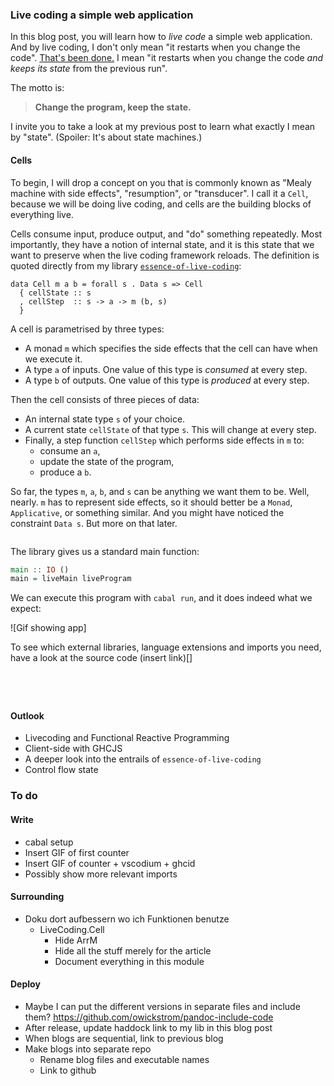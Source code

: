 <!---
```haskell
-- essence-of-live-coding
import LiveCoding

-- essence-of-live-coding-warp
import LiveCoding.Warp

-- manuelbaerenz-de-blog
import Version0
```
-->


### Live coding a simple web application

In this blog post,
you will learn how to _live code_ a simple web application.
And by live coding, I don't only mean "it restarts when you change the code".
[That's been done.](https://binarin.ru/post/auto-reload-threepenny-gui/)
I mean "it restarts when you change the code _and keeps its state_ from the previous run".

The motto is:

> __Change the program, keep the state.__

I invite you to take a look at my previous post to learn what exactly I mean by "state".
(Spoiler: It's about state machines.)

#### Cells

To begin, I will drop a concept on you that is commonly known as "Mealy machine with side effects", "resumption", or "transducer".
I call it a `Cell`, because we will be doing live coding,
and cells are the building blocks of everything live.

Cells consume input, produce output, and "do" something repeatedly.
Most importantly, they have a notion of internal state,
and it is this state that we want to preserve when the live coding framework reloads.
The definition is quoted directly from my library [`essence-of-live-coding`](https://hackage.haskell.org/package/essence-of-live-coding-0.2.4/docs/LiveCoding-Cell.html#t:Cell):

```{.haskell .ignore}
data Cell m a b = forall s . Data s => Cell
  { cellState :: s
  , cellStep  :: s -> a -> m (b, s)
  }
```

A cell is parametrised by three types:

* A monad `m` which specifies the side effects that the cell can have when we execute it.
* A type `a` of inputs. One value of this type is _consumed_ at every step.
* A type `b` of outputs. One value of this type is _produced_ at every step.

Then the cell consists of three pieces of data:

* An internal state type `s` of your choice.
* A current state `cellState` of that type `s`. This will change at every step.
* Finally, a step function `cellStep` which performs side effects in `m` to:
  * consume an `a`,
  * update the state of the program,
  * produce a `b`.

So far, the types `m`, `a`, `b`, and `s` can be anything we want them to be.
Well, nearly.
`m` has to represent side effects, so it should better be a `Monad`, `Applicative`, or something similar.
And you might have noticed the constraint `Data s`.
But more on that later.

<!---
If you're reading this from github, look into the subdirectory.
-->

```{include=TheEssenceofLivecodingandModel-View-Controller/Version0.md}
```

The library gives us a standard main function:

<!---
Update to next release
```haskell
liveMain = foreground . runIO
```
-->

```haskell
main :: IO ()
main = liveMain liveProgram
```

We can execute this program with `cabal run`,
and it does indeed what we expect:

![Gif showing app]

To see which external libraries, language extensions and imports you need,
have a look at the source code
(insert link)[]

```{include=02TheEssenceofLivecoding/Version0.md}
```

```{include=02TheEssenceofLivecoding/Version1.md}
```

```{include=02TheEssenceofLivecoding/Version2.md}
```

```{include=02TheEssenceofLivecoding/Version3.md}
```

#### Outlook

* Livecoding and Functional Reactive Programming
* Client-side with GHCJS
* A deeper look into the entrails of `essence-of-live-coding`
* Control flow state

### To do

#### Write

* cabal setup
* Insert GIF of first counter
* Insert GIF of counter + vscodium + ghcid
* Possibly show more relevant imports

#### Surrounding

* Doku dort aufbessern wo ich Funktionen benutze
  * LiveCoding.Cell
    * Hide ArrM
    * Hide all the stuff merely for the article
    * Document everything in this module

#### Deploy

* Maybe I can put the different versions in separate files and include them?
  https://github.com/owickstrom/pandoc-include-code
* After release, update haddock link to my lib in this blog post
* When blogs are sequential, link to previous blog
* Make blogs into separate repo
  * Rename blog files and executable names
  * Link to github
